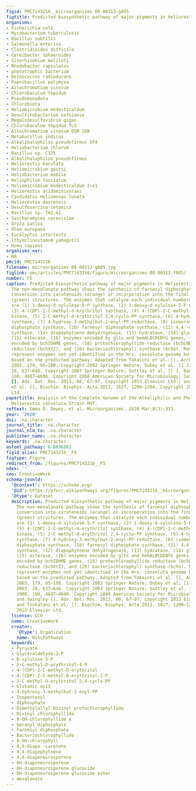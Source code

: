 ```yaml
---
figid: PMC7143216__microorganisms-08-00313-g005
figtitle: Predicted biosynthetic pathway of major pigments in Heliorestis convoluta
organisms:
- Escherichia coli
- Mycobacterium tuberculosis
- Bacillus subtilis
- Salmonella enterica
- Clostridioides difficile
- Cereibacter sphaeroides
- Sinorhizobium meliloti
- Rhodobacter capsulatus
- phototrophic bacterium
- Deinococcus radiodurans
- Paenibacillus polymyxa
- Allochromatium vinosum
- Chlorobaculum tepidum
- Pseudomonadota
- Chlorobiota
- Heliomicrobium modesticaldum
- Desulfitobacterium hafniense
- Megalodesulfovibrio gigas
- Chlorobaculum tepidum TLS
- Allochromatium vinosum DSM 180
- Metabacillus indicus
- Alkalihalophilus pseudofirmus OF4
- Heliobacterium chlorum
- Bacillus sp. C125
- Alkalihalophilus pseudofirmus
- Heliorestis baculata
- Heliomicrobium gestii
- Heliobacterium mobile
- Heliophilum fasciatum
- Heliomicrobium modesticaldum Ice1
- Heliorestis acidaminivorans
- Candidatus Heliomonas lunata
- Heliorestis daurensis
- Desulfosarcina cetonica
- Bacillus sp. TA2.A1
- Saccharomyces cerevisiae
- Oryza sativa
- Olea europaea
- Eucalyptus intertexta
- Ithyoclinostomum yamagutii
- Homo sapiens
organisms_ner:
- NA
pmcid: PMC7143216
filename: microorganisms-08-00313-g005.jpg
figlink: pmc/articles/PMC7143216/figure/microorganisms-08-00313-f005/
number: F5
caption: Predicted biosynthetic pathway of major pigments in Heliorestis convoluta.
  The non-mevalonate pathway shows the synthesis of farnesyl diphosphate for either
  conversion into carotenoids (orange) or incorporation into the final chlorophyll
  (green) structures. The enzymes that catalyze each individual numbered reaction
  are (1) 1-deoxy-d-xylulose-5-P synthase, (2) 1-deoxy-d-xylulose-5-P reductoisomerase,
  (3) 4-(CDP)-2-C-methyl-d-erythritol synthase, (4) 4-(CDP)-2-C-methyl-d-erythritol
  kinase, (5) 2-C-methyl-d-erythritol 2,4-cyclo-PP synthase, (6) 4-hydroxy-3-methylbut-2-enyl-PP
  synthase, (7) 4-hydroxy-3-methylbut-2-enyl-PP reductase, (8) isomerase, (9) geranyl
  diphosphate synthase, (10) farnesyl diphosphate synthase, (11) 4,4′-diapophytoene
  synthase, (12) diapophytoene dehydrogenase, (13) hydratase, (14) glucosyl transferase,
  (15) esterase, (16) enzymes encoded by gltx and hemALBCDENYG genes, (17) enzymes
  encoded by bchIDHME genes, (18) protochlorophyllide reductase (bchLNB), (19) chlorophyllide
  reductase (bchXYZ), and (20) bacteriochlorophyll synthase (bchG). Red, boxed numbers
  represent enzymes not yet identified in the Hrs. convoluta genome but are proposed
  based on the predicted pathway. Adapted from Takaichi et al. [], Arch. Microbiol.
  2003, 179, 95–100. Copyright 2002 Springer Nature; Dubey et al. [] J. Biosci. 2003,
  28, 637–646. Copyright 2003 Springer Nature; Sattley et al. [] J. Bacteriol. 2008,
  190, 4687–4696. Copyright 2008 American Society for Microbiology; Sattley and Swingley
  [], Adv. Bot. Res. 2013, 66, 67–97, Copyright 2013 Elsevier Ltd.; and Tsukatani
  et al. [], Biochim. Biophys. Acta 2013, 1827, 1200–1204. Copyright 2013 Elsevier
  Ltd.
papertitle: Analysis of the Complete Genome of the Alkaliphilic and Phototrophic Firmicute
  Heliorestis convoluta Strain HHT.
reftext: Emma D. Dewey, et al. Microorganisms. 2020 Mar;8(3):313.
year: '2020'
doi: .na.character
journal_title: .na.character
journal_nlm_ta: .na.character
publisher_name: .na.character
keywords: .na.character
automl_pathway: 0.8896882
figid_alias: PMC7143216__F5
figtype: Figure
redirect_from: /figures/PMC7143216__F5
ndex: ''
seo: CreativeWork
schema-jsonld:
  '@context': https://schema.org/
  '@id': https://pfocr.wikipathways.org/figures/PMC7143216__microorganisms-08-00313-g005.html
  '@type': Dataset
  description: Predicted biosynthetic pathway of major pigments in Heliorestis convoluta.
    The non-mevalonate pathway shows the synthesis of farnesyl diphosphate for either
    conversion into carotenoids (orange) or incorporation into the final chlorophyll
    (green) structures. The enzymes that catalyze each individual numbered reaction
    are (1) 1-deoxy-d-xylulose-5-P synthase, (2) 1-deoxy-d-xylulose-5-P reductoisomerase,
    (3) 4-(CDP)-2-C-methyl-d-erythritol synthase, (4) 4-(CDP)-2-C-methyl-d-erythritol
    kinase, (5) 2-C-methyl-d-erythritol 2,4-cyclo-PP synthase, (6) 4-hydroxy-3-methylbut-2-enyl-PP
    synthase, (7) 4-hydroxy-3-methylbut-2-enyl-PP reductase, (8) isomerase, (9) geranyl
    diphosphate synthase, (10) farnesyl diphosphate synthase, (11) 4,4′-diapophytoene
    synthase, (12) diapophytoene dehydrogenase, (13) hydratase, (14) glucosyl transferase,
    (15) esterase, (16) enzymes encoded by gltx and hemALBCDENYG genes, (17) enzymes
    encoded by bchIDHME genes, (18) protochlorophyllide reductase (bchLNB), (19) chlorophyllide
    reductase (bchXYZ), and (20) bacteriochlorophyll synthase (bchG). Red, boxed numbers
    represent enzymes not yet identified in the Hrs. convoluta genome but are proposed
    based on the predicted pathway. Adapted from Takaichi et al. [], Arch. Microbiol.
    2003, 179, 95–100. Copyright 2002 Springer Nature; Dubey et al. [] J. Biosci.
    2003, 28, 637–646. Copyright 2003 Springer Nature; Sattley et al. [] J. Bacteriol.
    2008, 190, 4687–4696. Copyright 2008 American Society for Microbiology; Sattley
    and Swingley [], Adv. Bot. Res. 2013, 66, 67–97, Copyright 2013 Elsevier Ltd.;
    and Tsukatani et al. [], Biochim. Biophys. Acta 2013, 1827, 1200–1204. Copyright
    2013 Elsevier Ltd.
  license: CC0
  name: CreativeWork
  creator:
    '@type': Organization
    name: WikiPathways
  keywords:
  - Pyruvate
  - Glyceraldehyde-3-P
  - D-xylulose-5-P
  - 2-C-methyl-D-erythritol-4-P
  - 4-(CDP)-2-C-methyl-D-erythritol
  - 4-(CDP)-2-C-methyl-D-erythritol-2-P
  - 2-C-methyl-D-erythritol 2,4-cyclo-PP
  - Glutamic acid
  - 4-hydroxy-3-methylbut-2-enyl-PP
  - Isopentenyl
  - diphosphate
  - Dimethylallyl Divinyl protochlorophyllide
  - Divinyl chlorophyllide
  - 8-OH-chlorophyllide a
  - Geranyl diphosphate
  - Farnesyl diphosphate
  - Bacteriochlorophyllide
  - 8-OH-chlorophyll
  - 8,8-diapo--carotene
  - 4,4-diapophytoene
  - 4,4-diaponeurosporene
  - OH-diaponeurosporene
  - OH-diaponeurosporene glucoside
  - OH-diaponeurosporene glucoside ester
  - mevalonate
---
```


